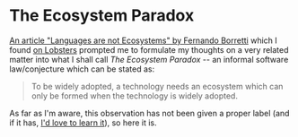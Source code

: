 # The Ecosystem Paradox

[An article "Languages are not Ecosystems" by Fernando Borretti](https://borretti.me/article/languages-not-ecosystems) which I found [on Lobsters](https://lobste.rs/s/5qofsf/languages_are_not_ecosystems) prompted me to formulate my thoughts on a very related matter into what I shall call *The Ecosystem Paradox* -- an informal software law/conjecture which can be stated as:

> To be widely adopted, a technology needs an ecosystem which can only be formed when the technology is widely adopted.

As far as I'm aware, this observation has not been given a proper label (and if it has, [I'd love to learn it](https://lobste.rs/s/5qofsf/languages_are_not_ecosystems#c_rybpqp)), so here it is.